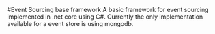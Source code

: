 #Event Sourcing base framework
A basic framework for event sourcing implemented in .net core using C#. Currently the only implementation available for a event store is using mongodb.
